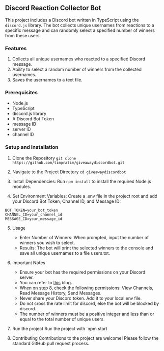 ## Discord Reaction Collector Bot

This project includes a Discord bot written in TypeScript using the `discord.js` library. 
The bot collects unique usernames from reactions to a specific message and can randomly select a specified number of winners from these users.

### Features
1) Collects all unique usernames who reacted to a specified Discord message.
2) Ability to select a random number of winners from the collected usernames.
3) Saves the usernames to a text file.

### Prerequisites
- Node.js
- TypeScript
- discord.js library
- A Discord Bot Token
- message ID 
- server ID
- channel ID

### Setup and Installation
1) Clone the Repository
`git clone https://github.com/timpratim/giveawaydiscordbot.git`

2) Navigate to the Project Directory 
`cd giveawaydiscordbot`

3) Install Dependencies: 
Run `npm install` to install the required Node.js modules.

4) Set Environment Variables: 
Create a .env file in the project root and add your Discord Bot Token, Channel ID, and Message ID:

```
BOT_TOKEN=your_bot_token
CHANNEL_ID=your_channel_id
MESSAGE_ID=your_message_id
```
5) Usage
   - Enter Number of Winners: When prompted, input the number of winners 
      you wish to select.
   - Results: The bot will print the selected winners to the console and save all 
      unique usernames to a file users.txt.

6) Important Notes
   - Ensure your bot has the required permissions on your Discord server.
   - You can refer to [this](https://www.upwork.com/resources/how-to-make-discord-bot) blog.
   - When on step 8, check the following permissions: View Channels, Read 
     Message History, Send Messages.
   - Never share your Discord token. Add it to your local env file. 
   - Do not cross the rate limit for discord, else the bot will be blocked by 
     discord. 
   - The number of winners must be a positive integer and less than or equal to 
     the total number of unique users.



7) Run the project
Run the project with `npm start <number of winners you want to select>

8) Contributing
Contributions to the project are welcome! Please follow the standard GitHub pull request process.
